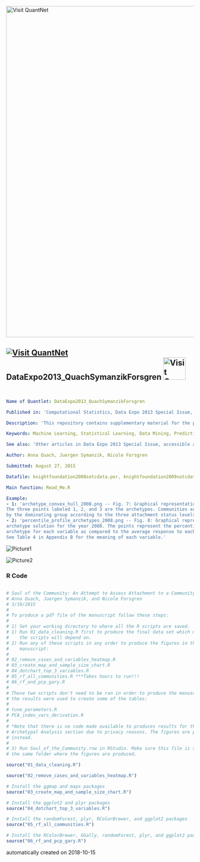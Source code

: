 [<img src="https://github.com/QuantLet/Styleguide-and-FAQ/blob/master/pictures/banner.png" width="888" alt="Visit QuantNet">](http://quantlet.de/)

## [<img src="https://github.com/QuantLet/Styleguide-and-FAQ/blob/master/pictures/qloqo.png" alt="Visit QuantNet">](http://quantlet.de/) **DataExpo2013_QuachSymanzikForsgren** [<img src="https://github.com/QuantLet/Styleguide-and-FAQ/blob/master/pictures/QN2.png" width="60" alt="Visit QuantNet 2.0">](http://quantlet.de/)

```yaml


Name of Quantlet: DataExpo2013_QuachSymanzikForsgren

Published in: 'Computational Statistics, Data Expo 2013 Special Issue, Volume 31, Issue 3, 2016'

Description: 'This repository contains supplementary material for the paper "Soul of the Community: An Attempt to Assess Attachment to a Community" to enable the reader to reproduce the analysis.'

Keywords: Machine Learning, Statistical Learning, Data Mining, Predictive Analytics, Random Forests, Archetypes, Knight Foundation

See also: 'Other articles in Data Expo 2013 Special Issue, accessible at https://github.com/COSTDataExpo2013'

Author: Anna Quach, Juergen Symanzik, Nicole Forsgren

Submitted: August 27, 2015

Datafile: knightfoundation2008sotcdata.por, knightfoundation2009sotcdata.por, knightfoundation2010sotcdata.por

Main function: Read_Me.R

Example:
- 1: 'archetype_convex_hull_2008.png -- Fig. 7: Graphical representation of the three archetype solution for the year 2008.
The three points labeled 1, 2, and 3 are the archetypes. Communities are colored
by the dominating group according to the three attachment status levels.'
- 2: 'percentile_profile_archetypes_2008.png -- Fig. 8: Graphical representation to aid with the interpretation of the three
archetype solution for the year 2008. The points represent the percentile for each
archetype for each variable as compared to the average response to each community. 
See Table 4 in Appendix B for the meaning of each variable.'

```

![Picture1](archetype_convex_hull_2008.png)

![Picture2](percentile_profile_archetypes_2008.png)

### R Code
```r

# Soul of the Community: An Attempt to Assess Attachment to a Community
# Anna Quach, Juergen Symanzik, and Nicole Forsgren
# 3/19/2015
# 
# To produce a pdf file of the manuscript follow these steps:
# 
# 1) Set your working directory to where all the R scripts are saved.
# 1) Run 01_data_cleaning.R first to produce the final data set which most of 
#    the scripts will depend on.
# 2) Run any of these scripts in any order to produce the figures in the 
#    manuscript:
#   
# 02_remove_cases_and_variables_heatmap.R
# 03_create_map_and_sample_size_chart.R
# 04_dotchart_top_3_variables.R
# 05_rf_all_communities.R ***Takes hours to run!!!
# 06_rf_and_pcp_gary.R
# 
# These two scripts don't need to be ran in order to produce the manuscript, but 
# the results were used to create some of the tables:
# 
# tune_parameters.R
# PCA_index_vars_derivation.R
# 
# *Note that there is no code made available to produces results for the 
# Archetypal Analysis section due to privacy reasons. The figures are provided 
# instead.
# 
# 3) Run Soul_of_the_Community.rnw in RStudio. Make sure this file is saved in 
# the same folder where the figures are produced.

source("01_data_cleaning.R")

source("02_remove_cases_and_variables_heatmap.R")

# Install the ggmap and maps packages
source("03_create_map_and_sample_size_chart.R")

# Install the ggplot2 and plyr packages
source("04_dotchart_top_3_variables.R")

# Install the randomForest, plyr, RColorBrewer, and ggplot2 packages
source("05_rf_all_communities.R") 

# Install the RColorBrewer, GGally, randomForest, plyr, and ggplot2 packages
source("06_rf_and_pcp_gary.R")

```

automatically created on 2018-10-15
